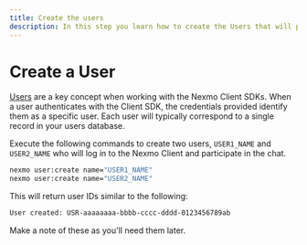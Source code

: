 ```yaml
---
title: Create the users
description: In this step you learn how to create the Users that will participate in the Conversation.
---
```


# Create a User

[Users](/conversation/concepts/user) are a key concept when working with the Nexmo Client SDKs. When a user authenticates with the Client SDK, the credentials provided identify them as a specific user. Each user will typically correspond to a single record in your users database.

Execute the following commands to create two users, `USER1_NAME` and `USER2_NAME` who will log in to the Nexmo Client and participate in the chat.

```bash
nexmo user:create name="USER1_NAME"
nexmo user:create name="USER2_NAME"
```

This will return user IDs similar to the following:

```sh
User created: USR-aaaaaaaa-bbbb-cccc-dddd-0123456789ab
```

Make a note of these as you'll need them later.
